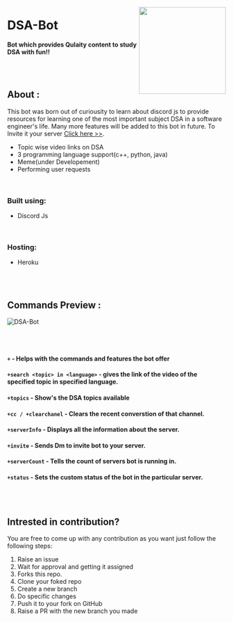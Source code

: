 <p align="center">
<img src="https://i.ibb.co/jG3Gffy/dsa.jpg" width=200px height=200px align="right">
<h1 > DSA-Bot </h1>
<p>
<p>
  <b>Bot which provides Qulaity content to study DSA with fun!!</b> 
</p>

<br/><br/>

## About :

This bot was born out of curiousity to learn about discord js to provide resources for learning one of the most important subject DSA in a software engineer's life.
Many more features will be added to this bot in future. To Invite it your server [Click here >>](https://discordapp.com/oauth2/authorize?client_id=871086013152391168&scope=bot&permissions=8).

- Topic wise video links on DSA 
- 3 programming language support(c++, python, java)
- Meme(under Developement)
- Performing user requests

<br/>

### **Built using:**

- Discord Js

<br/>

### **Hosting:**

- Heroku 

<br/><br/>

## Commands Preview :

![DSA-Bot](https://s6.gifyu.com/images/DSA-bot.gif)

<br/><br/>

#### `+` - Helps with the commands and features the bot offer

#### `+search <topic> in <language>` - gives the link of the video of the specified topic in specified language.

#### `+topics` - Show's the DSA topics available

#### `+cc / +clearchanel` - Clears the recent converstion of that channel.

#### `+serverInfo` - Displays all the information about the server.

#### `+invite` - Sends Dm to invite bot to your server.

#### `+serverCount` - Tells the count of servers bot is running in.

#### `+status` -  Sets the custom status of the bot in the particular server.

<br/><br/>

## Intrested in contribution?

You are free to come up with any contribution as you want just follow the following steps:

1. Raise an issue
2. Wait for approval and getting it assigned
3. Forks this repo.
4. Clone your foked repo
5. Create a new branch
6. Do specific changes
7. Push it to your fork on GitHub
8. Raise a PR with the new branch you made




